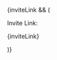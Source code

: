{inviteLink && (
          <div className="text-center mb-4">
            <p>Invite Link:</p>
            <p className="text-blue-600">{inviteLink}</p>
          </div>
        )}